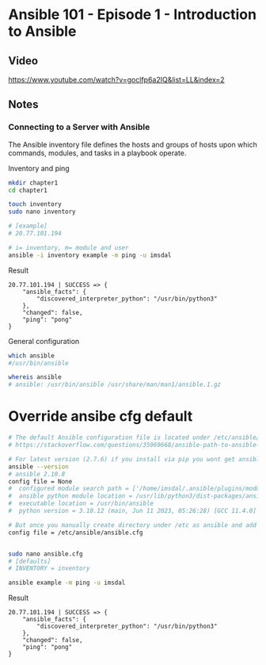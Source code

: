 # Ansible 101 - Episode 1 - Introduction to Ansible

## Video

https://www.youtube.com/watch?v=goclfp6a2IQ&list=LL&index=2

## Notes

### Connecting to a Server with Ansible

The Ansible inventory file defines the hosts and groups of hosts upon which commands, modules, and tasks in a playbook operate.

Inventory and ping

```bash
mkdir chapter1
cd chapter1

touch inventory
sudo nano inventory

# [example]
# 20.77.101.194

# i= inventory, m= module and user
ansible -i inventory example -m ping -u imsdal
```

Result

```log
20.77.101.194 | SUCCESS => {
    "ansible_facts": {
        "discovered_interpreter_python": "/usr/bin/python3"
    },
    "changed": false,
    "ping": "pong"
}
```

General configuration

```bash
which ansible
#/usr/bin/ansible

whereis ansible
# ansible: /usr/bin/ansible /usr/share/man/man1/ansible.1.gz

```

# Override ansibe cfg default

```bash
# The default Ansible configuration file is located under /etc/ansible/ansible.cfg
# https://stackoverflow.com/questions/35969668/ansible-path-to-ansible-cfg

# For latest version (2.7.6) if you install via pip you wont get ansible folder in /etc
ansible --version
# ansible 2.10.8
config file = None
#  configured module search path = ['/home/imsdal/.ansible/plugins/modules', '/usr/share/ansible/plugins/modules']
#  ansible python module location = /usr/lib/python3/dist-packages/ansible
#  executable location = /usr/bin/ansible
#  python version = 3.10.12 (main, Jun 11 2023, 05:26:28) [GCC 11.4.0]

# But once you manually create directory under /etc as ansible and add ansible.cfg file there ansible automatically detects it. but you will have to configure the rest manually like hosts file..etc . so after this we get
config file = /etc/ansible/ansible.cfg
```

```bash

sudo nano ansible.cfg
# [defaults]
# INVENTORY = inventory

ansible example -m ping -u imsdal

```
Result

```log
20.77.101.194 | SUCCESS => {
    "ansible_facts": {
        "discovered_interpreter_python": "/usr/bin/python3"
    },
    "changed": false,
    "ping": "pong"
}
```